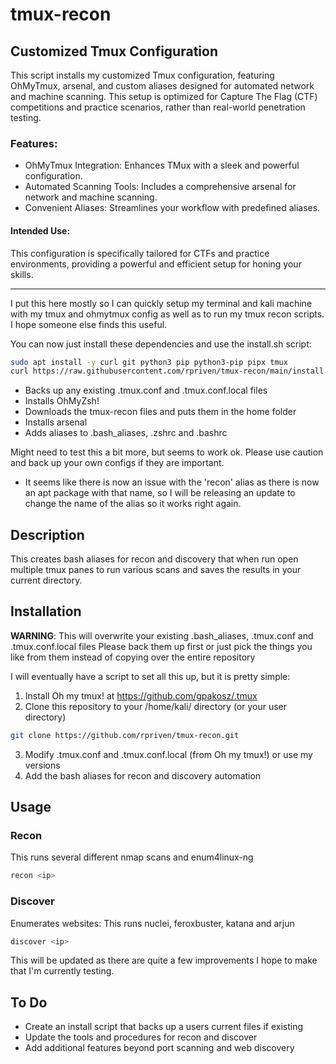 # tmux-recon

## Customized Tmux Configuration
This script installs my customized Tmux configuration, featuring OhMyTmux, arsenal, and custom aliases designed for automated network and machine scanning. This setup is optimized for Capture The Flag (CTF) competitions and practice scenarios, rather than real-world penetration testing.

### Features:
- OhMyTmux Integration: Enhances TMux with a sleek and powerful configuration.
- Automated Scanning Tools: Includes a comprehensive arsenal for network and machine scanning.
- Convenient Aliases: Streamlines your workflow with predefined aliases.

#### Intended Use:
This configuration is specifically tailored for CTFs and practice environments, providing a powerful and efficient setup for honing your skills.

---

I put this here mostly so I can quickly setup my terminal and kali machine with my tmux and ohmytmux config as well as to run my tmux recon scripts.  I hope someone else finds this useful.

You can now just install these dependencies and use the install.sh script:

```bash
sudo apt install -y curl git python3 pip python3-pip pipx tmux
curl https://raw.githubusercontent.com/rpriven/tmux-recon/main/install.sh | sh
```

- Backs up any existing .tmux.conf and .tmux.conf.local files
- Installs OhMyZsh!
- Downloads the tmux-recon files and puts them in the home folder
- Installs arsenal
- Adds aliases to .bash_aliases, .zshrc and .bashrc

Might need to test this a bit more, but seems to work ok.  Please use caution and back up your own configs if they are important.
- It seems like there is now an issue with the 'recon' alias as there is now an apt package with that name, so I will be releasing an update to change the name of the alias so it works right again.

## Description

This creates bash aliases for recon and discovery that when run open multiple tmux panes to run various scans and saves the results in your current directory.

## Installation

**WARNING**: This will overwrite your existing .bash_aliases, .tmux.conf and .tmux.conf.local files
Please back them up first or just pick the things you like from them instead of copying over the entire repository

I will eventually have a script to set all this up, but it is pretty simple:

1. Install Oh my tmux! at https://github.com/gpakosz/.tmux
2. Clone this repository to your /home/kali/ directory (or your user directory)

```bash
git clone https://github.com/rpriven/tmux-recon.git
```

3. Modify .tmux.conf and .tmux.conf.local (from Oh my tmux!) or use my versions
4. Add the bash aliases for recon and discovery automation

## Usage

### Recon

This runs several different nmap scans and enum4linux-ng

```bash
recon <ip>
```

### Discover

Enumerates websites:  This runs nuclei, feroxbuster, katana and arjun

```bash
discover <ip>
```

This will be updated as there are quite a few improvements I hope to make that I'm currently testing.

## To Do

- Create an install script that backs up a users current files if existing
- Update the tools and procedures for recon and discover
- Add additional features beyond port scanning and web discovery
